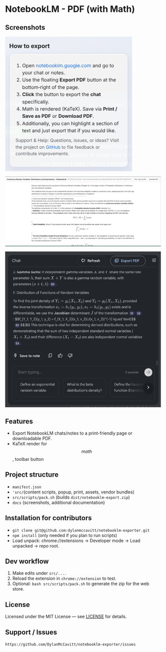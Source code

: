 # NotebookLM - PDF (with Math)

## Screenshots
![Toolbar button](docs/screenshots/popup.png)

![Export View](docs/screenshots/nlm-export.png)

![PDF View](docs/screenshots/nlm-view-with-button.png)

## Features
- Export NotebookLM chats/notes to a print-friendly page or downloadable PDF.
- KaTeX render for $$ math $$, toolbar button

## Project structure
- `manifest.json`
- `'src/`(content scripts, popup, print, assets, vendor bundles)
- `src/scripts/pack.sh` (builds `dist/notebooklm-export.zip`)
- `docs` (screenshots, additional documentation)

## Installation for contributors
- `git clone git@github.com:dylanmccavitt/notebooklm-exporter.git`
- `npm install` (only needed if you plan to run scripts)
- Load unpack: chrome://extensions -> Developer mode -> Load unpacked -> repo root.

## Dev workflow
1. Make edits under `src/...`.
2. Reload the extension in `chrome://extension` to test.
3. Optional: `bash src/scripts/pack.sh` to generate the zip for the web store. 

## License
Licensed under the MIT License — see [LICENSE](./LICENSE) for details.

## Support / Issues
`https://github.com/DylanMcCavitt/notebooklm-exporter/issues`